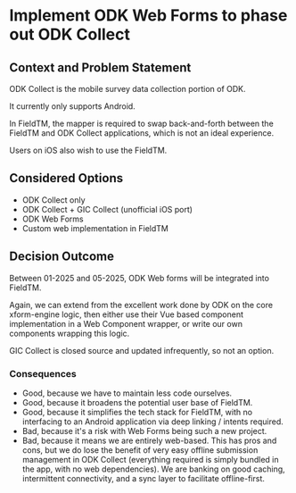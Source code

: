 # Implement ODK Web Forms to phase out ODK Collect

## Context and Problem Statement

ODK Collect is the mobile survey data collection portion of ODK.

It currently only supports Android.

In FieldTM, the mapper is required to swap back-and-forth between the FieldTM
and ODK Collect applications, which is not an ideal experience.

Users on iOS also wish to use the FieldTM.

## Considered Options

- ODK Collect only
- ODK Collect + GIC Collect (unofficial iOS port)
- ODK Web Forms
- Custom web implementation in FieldTM

## Decision Outcome

Between 01-2025 and 05-2025, ODK Web forms will be integrated into FieldTM.

Again, we can extend from the excellent work done by ODK on the core
xform-engine logic, then either use their Vue based component implementation
in a Web Component wrapper, or write our own components wrapping this logic.

GIC Collect is closed source and updated infrequently, so not an option.

### Consequences

- Good, because we have to maintain less code ourselves.
- Good, because it broadens the potential user base of FieldTM.
- Good, because it simplifies the tech stack for FieldTM, with no interfacing
  to an Android application via deep linking / intents required.
- Bad, because it's a risk with Web Forms being such a new project.
- Bad, because it means we are entirely web-based. This has pros and cons,
  but we do lose the benefit of very easy offline submission management
  in ODK Collect (everything required is simply bundled in the app, with
  no web dependencies). We are banking on good caching, intermittent
  connectivity, and a sync layer to facilitate offline-first.
